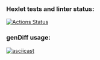 ### Hexlet tests and linter status:
[![Actions Status](https://github.com/maxtiish/java-project-71/workflows/hexlet-check/badge.svg)](https://github.com/maxtiish/java-project-71/actions)
### genDiff usage:
[![asciicast](https://asciinema.org/a/skj2aHYpfO4vfAqWzBeIAhcHN.svg)](https://asciinema.org/a/skj2aHYpfO4vfAqWzBeIAhcHN)
